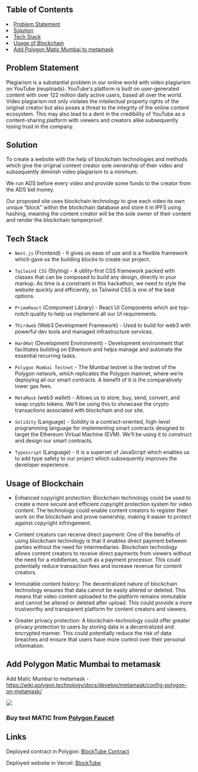 ## Table of Contents

</li>
<li><a  href="#problem-statement">Problem Statement</a>
</li>
<li><a  href="#solution">Solution</a></li>
<li><a  href="#tech-stack">Tech Stack</a></li>
<li><a  href="#usage-of-blockchain">Usage of Blockchain</a></li>
<li><a  href="#add-polygon-matic-mumbai-to-metamask">Add Polygon Matic Mumbai to metamask</a></li>

## Problem Statement

Plagiarism is a substantial problem in our online world with video plagiarism on YouTube (reuploads). YouTube's platform is built on user-generated content with over 122 million daily active users, based all over the world. Video plagiarism not only violates the intellectual property rights of the original creator but also poses a threat to the integrity of the online content ecosystem. This may also lead to a dent in the credibility of YouTube as a content-sharing platform with viewers and creators alike subsequently losing trust in the company.

## Solution

To create a website with the help of blockchain technologies and methods which give the original content creator sole ownership of their video and subsequently diminish video plagiarism to a minimum.

We run ADS before every video and provide some funds to the creator from the ADS bid money.

Our proposed site uses blockchain technology to give each video its own unique “block” within the blockchain database and store it in IPFS using hashing, meaning the content creator will be the sole owner of their content and render the blockchain tamperproof.

## Tech Stack

- `Next.js` (Frontend) - It gives us ease of use and is a flexible framework which gave us the building blocks to create our project.

- `Tailwind CSS` (Styling) - A utility-first CSS framework packed with classes that can be composed to build any design, directly in your markup. As time is a constraint in this hackathon, we need to style the website quickly and efficiently, so Tailwind CSS is one of the best options.

- `PrimeReact` (Component Library) - React UI Components which are top-notch quality to help us implement all our UI requirements.

- `Thirdweb` (Web3 Development Framework) - Used to build for web3 with powerful dev tools and managed infrastructure services.

- `HardHat` (Development Environment) - Development environment that facilitates building on Ethereum and helps manage and automate the essential recurring tasks.

- `Polygon Mumbai Testnet` - The Mumbai testnet is the testnet of the Polygon network, which replicates the Polygon mainnet, where we’re deploying all our smart contracts. A benefit of it is the comparatively lower gas fees.

- `MetaMask` (web3 wallet) - Allows us to store, buy, send, convert, and swap crypto tokens. We’ll be using this to showcase the crypto transactions associated with blockchain and our site.

- `Solidity` (Language) - Solidity is a contract-oriented, high-level programming language for implementing smart contracts designed to target the Ethereum Virtual Machine (EVM). We’ll be using it to construct and design our smart contracts.

- `Typescript` (Language) - It is a superset of JavaScript which enables us to add type safety to our project which subsequently improves the developer experience.

## Usage of Blockchain

- Enhanced copyright protection:
  Blockchain technology could be used to create a more secure and efficient copyright protection system for video content. The technology could enable content creators to register their work on the blockchain and prove ownership, making it easier to protect against copyright infringement.

- Content creators can receive direct payment:
  One of the benefits of using blockchain technology is that it enables direct payment between parties without the need for intermediaries. Blockchain technology allows content creators to receive direct payments from viewers without the need for a middleman, such as a payment processor. This could potentially reduce transaction fees and increase revenue for content creators.

- Immutable content history:
  The decentralized nature of blockchain technology ensures that data cannot be easily altered or deleted. This means that video content uploaded to the platform remains immutable and cannot be altered or deleted after upload. This could provide a more trustworthy and transparent platform for content creators and viewers.

- Greater privacy protection:
  A blockchain-technology could offer greater privacy protection to users by storing data in a decentralized and encrypted manner. This could potentially reduce the risk of data breaches and ensure that users have more control over their personal information.

## Add Polygon Matic Mumbai to metamask

Add Matic Mumbai to metamask - https://wiki.polygon.technology/docs/develop/metamask/config-polygon-on-metamask/

![](https://wiki.polygon.technology/img/metamask/metamask-settings-mumbai.png)

### Buy test MATIC from [Polygon Faucet](https://faucet.polygon.technology/)

## Links

Deployed contract in Polygon:
[BlockTube Contract](https://thirdweb.com/mumbai/0xA587031459bdEE8359e8f2174263ed4c182611e7)

Deployed website in Vercel:
[BlockTube](https://blocktube.vercel.app/)
